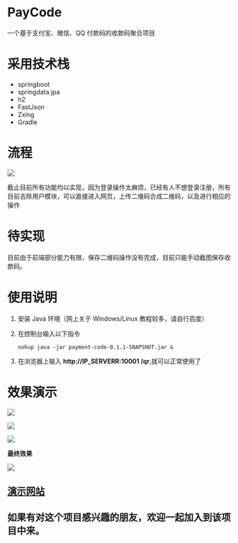 # PayCode
一个基于支付宝、微信、QQ 付款码的收款码聚合项目

# 采用技术栈

- springboot
- springdata jpa
- h2
- FastJson
- Zxing
- Gradle

# 流程

![](https://ws1.sinaimg.cn/large/0072Lfvtly1g0amo3rwauj31l213wjug.jpg)



截止目前所有功能均以实现，因为登录操作太麻烦，已经有人不想登录注册，所有目前去除用户模块，可以直接进入网页，上传二维码合成二维码，以及进行相应的操作



# 待实现

目前由于前端部分能力有限，保存二维码操作没有完成，目前只能手动截图保存收款码。



# 使用说明

1. 安装 Java 环境（网上关于 Windows/Linux 教程较多，请自行百度）

2. 在控制台输入以下指令

   ```shell
   nohup java -jar payment-code-0.1.1-SNAPSHOT.jar &
   ```

3. 在浏览器上输入 **http://IP_SERVERR:10001 /qr**,就可以正常使用了

# 效果演示

![](https://ws1.sinaimg.cn/large/0072Lfvtly1g0bk0lqwrtj31xs14u44v.jpg)

![](https://ws1.sinaimg.cn/large/0072Lfvtly1g0bk0wiqolj31ye14qdrb.jpg)

![](https://ws1.sinaimg.cn/large/0072Lfvtly1g0bk1xchiej32ag1be7f6.jpg)

**最终效果**

![](https://ws1.sinaimg.cn/large/0072Lfvtly1g0bk1dhy1pj322m172gud.jpg)



## [演示网站](https://qr.gclmit.club/qr)

## 如果有对这个项目感兴趣的朋友，欢迎一起加入到该项目中来。

